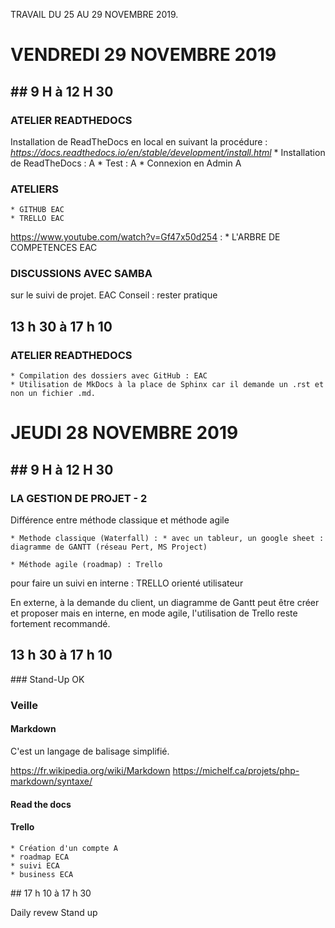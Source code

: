 TRAVAIL DU 25 AU 29 NOVEMBRE 2019.

# VENDREDI 29 NOVEMBRE 2019

## 9 H à 12 H 30
-------------

### ATELIER READTHEDOCS

Installation de ReadTheDocs en local en suivant la procédure : 
_https://docs.readthedocs.io/en/stable/development/install.html_
	* Installation de ReadTheDocs : A
	* Test : A
	* Connexion en Admin A

### ATELIERS

	* GITHUB EAC
	* TRELLO EAC
https://www.youtube.com/watch?v=Gf47x50d254 : 
	* L'ARBRE DE COMPETENCES EAC

### DISCUSSIONS AVEC SAMBA
sur le suivi de projet. EAC
Conseil : rester pratique

## 13 h 30 à 17 h 10 

### ATELIER READTHEDOCS

	* Compilation des dossiers avec GitHub : EAC
	* Utilisation de MkDocs à la place de Sphinx car il demande un .rst et non un fichier .md.

# JEUDI 28 NOVEMBRE 2019

## 9 H à 12 H 30
-------------

### LA GESTION DE PROJET - 2

Différence entre méthode classique et méthode agile

	* Methode classique (Waterfall) : * avec un tableur, un google sheet : diagramme de GANTT (réseau Pert, MS Project)
					  	
	* Méthode agile (roadmap) : Trello

pour faire un suivi en interne : TRELLO orienté utilisateur

En externe, à la demande du client, un diagramme de Gantt peut être créer et proposer mais en interne, en mode agile, l'utilisation de Trello reste fortement recommandé. 

 
## 13 h 30 à 17 h 10

### Stand-Up OK

### Veille

#### Markdown

C'est un langage de balisage simplifié.

https://fr.wikipedia.org/wiki/Markdown
https://michelf.ca/projets/php-markdown/syntaxe/

#### Read the docs

#### Trello
	* Création d'un compte A
	* roadmap ECA
	* suivi ECA
	* business ECA

## 17 h 10 à 17 h 30

Daily revew
Stand up


	



